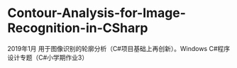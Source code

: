 # Contour-Analysis-for-Image-Recognition-in-CSharp

2019年1月 用于图像识别的轮廓分析（C#项目基础上再创新）。Windows C#程序设计专题（C#小学期作业3）
